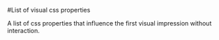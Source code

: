 #List of visual css properties

A list of css properties that influence the first visual impression without interaction.